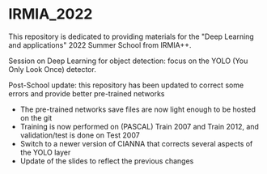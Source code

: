 # IRMIA_2022

This repository is dedicated to providing materials for the "Deep Learning and applications" 2022 Summer School from IRMIA++.

Session on Deep Learning for object detection: focus on the YOLO (You Only Look Once) detector.

Post-School update: this repository has been updated to correct some errors and provide better pre-trained networks
- The pre-trained networks save files are now light enough to be hosted on the git
- Training is now performed on (PASCAL) Train 2007 and Train 2012, and validation/test is done on Test 2007
- Switch to a newer version of CIANNA that corrects several aspects of the YOLO layer
- Update of the slides to reflect the previous changes
